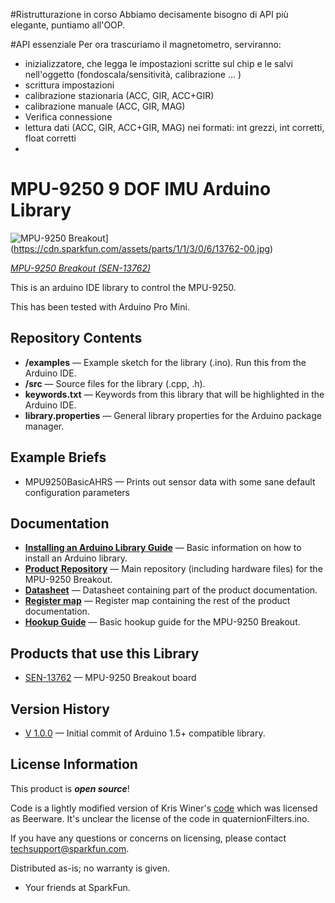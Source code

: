 #Ristrutturazione in corso
Abbiamo decisamente bisogno di API più elegante, puntiamo all'OOP.

#API essenziale
Per ora trascuriamo il magnetometro, serviranno:
- inizializzatore, che legga le impostazioni scritte sul chip e le salvi nell'oggetto (fondoscala/sensitività, calibrazione ... )
- scrittura impostazioni 
- calibrazione stazionaria (ACC, GIR, ACC+GIR)
- calibrazione manuale (ACC, GIR, MAG)
- Verifica connessione
- lettura dati (ACC, GIR, ACC+GIR, MAG) nei formati: int grezzi, int corretti, float corretti
- 


MPU-9250 9 DOF IMU Arduino Library
==================================

![MPU-9250 Breakout](https://cdn.sparkfun.com/assets/parts/1/1/3/0/6/13762-00.jpg)](https://cdn.sparkfun.com/assets/parts/1/1/3/0/6/13762-00.jpg)

[*MPU-9250 Breakout (SEN-13762)*](https://www.sparkfun.com/products/13762)

This is an arduino IDE library to control the MPU-9250.

This has been tested with Arduino Pro Mini.

Repository Contents
-------------------

* **/examples** &mdash; Example sketch for the library (.ino). Run this from the Arduino IDE.
* **/src** &mdash; Source files for the library (.cpp, .h).
* **keywords.txt** &mdash; Keywords from this library that will be highlighted in the Arduino IDE.
* **library.properties** &mdash; General library properties for the Arduino package manager.

Example Briefs
--------------

* MPU9250BasicAHRS &mdash; Prints out sensor data with some sane default configuration parameters

Documentation
--------------

* **[Installing an Arduino Library Guide](https://learn.sparkfun.com/tutorials/installing-an-arduino-library)** &mdash; Basic information on how to install an Arduino library.
* **[Product Repository](https://github.com/sparkfun/MPU-9250_Breakout)** &mdash; Main repository (including hardware files) for the MPU-9250 Breakout.
* **[Datasheet](https://cdn.sparkfun.com/assets/learn_tutorials/5/5/0/MPU9250REV1.0.pdf)** &mdash; Datasheet containing part of the product documentation.
* **[Register map](https://cdn.sparkfun.com/assets/learn_tutorials/5/5/0/MPU-9250-Register-Map.pdf)** &mdash; Register map containing the rest of the product documentation.
* **[Hookup Guide](https://learn.sparkfun.com/tutorials/MPU-9250-hookup-guide)** &mdash; Basic hookup guide for the MPU-9250 Breakout.

Products that use this Library
---------------------------------

* [SEN-13762](https://www.sparkfun.com/products/13762) &mdash; MPU-9250 Breakout board

Version History
---------------

* [V 1.0.0](https://github.com/sparkfun/SparkFun_MPU-9250_6_DOF_IMU_Breakout_Arduino_Library/releases/tag/V_1.0.0) &mdash; Initial commit of Arduino 1.5+ compatible library.

License Information
-------------------

This product is _**open source**_!

Code is a lightly modified version of Kris Winer's [code](https://github.com/kriswiner/MPU-9250) which was licensed as Beerware. It's unclear the license of the code in quaternionFilters.ino.

If you have any questions or concerns on licensing, please contact techsupport@sparkfun.com.

Distributed as-is; no warranty is given.

- Your friends at SparkFun.
